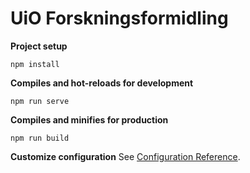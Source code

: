 # UiO Forskningsformidling

**Project setup**
```
npm install
```

**Compiles and hot-reloads for development**
```
npm run serve
```

**Compiles and minifies for production**
```
npm run build
```

**Customize configuration**
See [Configuration Reference](https://cli.vuejs.org/config/).
